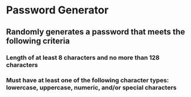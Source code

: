 # Password Generator 

## Randomly generates a password that meets the following criteria 
### Length of at least 8 characters and no more than 128 characters 
### Must have at least one of the following character types: lowercase, uppercase, numeric, and/or special characters 
